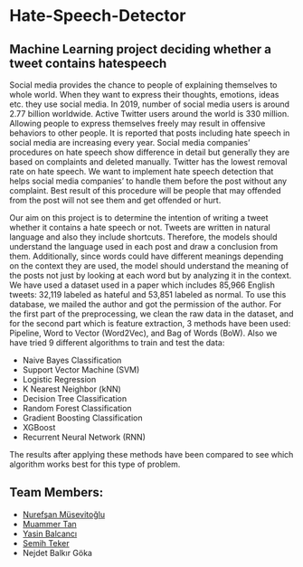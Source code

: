 # Hate-Speech-Detector
## Machine Learning project deciding whether a tweet contains hatespeech 
<a class="btn btn-social-icon btn-twitter">
    <span class="fa fa-twitter"></span>
  </a>

  Social media provides the chance to people of explaining themselves to whole world. When they want to express their thoughts, emotions, ideas etc. they use social media. In 2019, number of social media users is around 2.77 billion worldwide. Active Twitter users around the world is 330 million.
  Allowing people to express themselves freely may result in offensive behaviors to other people. It is reported that posts including hate speech in social media are increasing every year. Social media companies’ procedures on hate speech show difference in detail but generally they are based on complaints and deleted manually. Twitter has the lowest removal rate on hate speech.
  We want to implement hate speech detection that helps social media companies’ to handle them before the post without any complaint. Best result of this procedure will be people that may offended from the post will not see them and get offended or hurt. 

  Our aim on this project is to determine the intention of writing a tweet whether it contains a hate speech or not. Tweets are written in natural language and also they include shortcuts. Therefore, the models should understand the language used in each post and draw a conclusion from them. Additionally, since words could have different meanings depending on the context they are used, the model should understand the meaning of the posts not just by looking at each word but by analyzing it in the context. 
  We have used a dataset used in a paper which includes 85,966 English tweets: 32,119 labeled as hateful and 53,851 labeled as normal. To use this database, we mailed the author and got the permission of the author.
  For the first part of the preprocessing, we clean the raw data in the dataset, and for the second part which is feature extraction, 3 methods have been used: Pipeline, Word to Vector (Word2Vec), and Bag of Words (BoW). Also we have tried 9 different algorithms to train and test the data: 
- Naive Bayes Classification
- Support Vector Machine (SVM)
- Logistic Regression
- K Nearest Neighbor (kNN)
- Decision Tree Classification
- Random Forest Classification
- Gradient Boosting Classification
- XGBoost
- Recurrent Neural Network (RNN) 

The results after applying these methods have been compared to see which algorithm works best for this type of problem.


## Team Members:

- [Nurefşan Müsevitoğlu](https://github.com/nurefsanm)
- [Muammer Tan](https://github.com/mtan96)
- [Yasin Balcancı](https://github.com/ybalcanci)
- [Semih Teker](https://github.com/semihteker)
- Nejdet Balkır Göka
